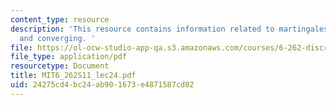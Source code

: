 ```yaml
---
content_type: resource
description: 'This resource contains information related to martingales: stopping
  and converging. '
file: https://ol-ocw-studio-app-qa.s3.amazonaws.com/courses/6-262-discrete-stochastic-processes-spring-2011/24275cd4bc24ab901673e4871587cd02_MIT6_262S11_lec24.pdf
file_type: application/pdf
resourcetype: Document
title: MIT6_262S11_lec24.pdf
uid: 24275cd4-bc24-ab90-1673-e4871587cd02
---
```

